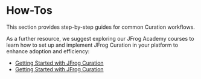 # How-Tos

This section provides step-by-step guides for common Curation workflows.&#x20;

As a further resource, we suggest exploring our JFrog Academy courses to learn how to set up and implement JFrog Curation in your platform to enhance adoption and efficiency:&#x20;

* [Getting Started with JFrog Curation](https://academy.jfrog.com/getting-started-with-jfrog-curation)
* [Getting Started with JFrog Curation](https://academy.jfrog.com/getting-started-with-jfrog-curation)
